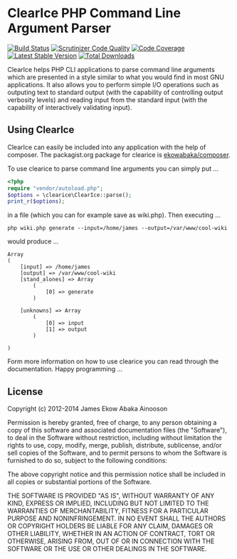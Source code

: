 ClearIce PHP Command Line Argument Parser
=========================================

[![Build Status](https://travis-ci.org/ekowabaka/clearice.png)](https://travis-ci.org/ekowabaka/clearice) 
[![Scrutinizer Code Quality](https://scrutinizer-ci.com/g/ekowabaka/clearice/badges/quality-score.png)](https://scrutinizer-ci.com/g/ekowabaka/clearice/)
[![Code Coverage](https://scrutinizer-ci.com/g/ekowabaka/clearice/badges/coverage.png)](https://scrutinizer-ci.com/g/ekowabaka/clearice/)
[![Latest Stable Version](https://poser.pugx.org/ekowabaka/clearice/version.svg)](https://packagist.org/packages/ekowabaka/clearice)
[![Total Downloads](https://poser.pugx.org/ekowabaka/clearice/downloads.svg)](https://packagist.org/packages/ekowabaka/clearice)

ClearIce helps PHP CLI applications to parse command line arguments which are 
presented in a style similar to what you would find in most GNU applications. 
It also allows you to perform simple I/O operations such as outputing text to standard
output (with the capability of controlling output verbosity levels) and reading input
from the standard input (with the capability of interactively validating input).

Using ClearIce
--------------
ClearIce can easily be included into any application with the help of composer.
The packagist.org package for clearice is 
[ekowabaka/composer](http://packagist.org/packages/ekowabaka/clearice). 

To use clearice to parse command line arguments you can simply put ...

````php
<?php
require "vendor/autoload.php";
$options = \clearice\ClearIce::parse();
print_r($options);
````

in a file (which you can for example save as wiki.php). Then executing ...

    php wiki.php generate --input=/home/james --output=/var/www/cool-wiki

would produce ...

    Array
    (
        [input] => /home/james
        [output] => /var/www/cool-wiki
        [stand_alones] => Array
            (
                [0] => generate
            )

        [unknowns] => Array
            (
                [0] => input
                [1] => output
            )

    )

Form more information on how to use clearice you can read through the 
documentation. Happy programming ...
    

License
-------
Copyright (c) 2012-2014 James Ekow Abaka Ainooson

Permission is hereby granted, free of charge, to any person obtaining
a copy of this software and associated documentation files (the
"Software"), to deal in the Software without restriction, including
without limitation the rights to use, copy, modify, merge, publish,
distribute, sublicense, and/or sell copies of the Software, and to
permit persons to whom the Software is furnished to do so, subject to
the following conditions:

The above copyright notice and this permission notice shall be
included in all copies or substantial portions of the Software.

THE SOFTWARE IS PROVIDED "AS IS", WITHOUT WARRANTY OF ANY KIND,
EXPRESS OR IMPLIED, INCLUDING BUT NOT LIMITED TO THE WARRANTIES OF
MERCHANTABILITY, FITNESS FOR A PARTICULAR PURPOSE AND
NONINFRINGEMENT. IN NO EVENT SHALL THE AUTHORS OR COPYRIGHT HOLDERS BE
LIABLE FOR ANY CLAIM, DAMAGES OR OTHER LIABILITY, WHETHER IN AN ACTION
OF CONTRACT, TORT OR OTHERWISE, ARISING FROM, OUT OF OR IN CONNECTION
WITH THE SOFTWARE OR THE USE OR OTHER DEALINGS IN THE SOFTWARE.

